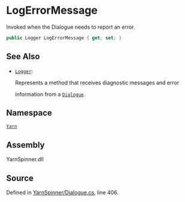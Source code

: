 # LogErrorMessage

Invoked when the Dialogue needs to report an error.

```csharp
public Logger LogErrorMessage { get; set; }
```

## See Also

* [`Logger`](../logger.md): 

  Represents a method that receives diagnostic messages and error

  information from a [`Dialogue`](./).

## Namespace

[`Yarn`](../)

## Assembly

YarnSpinner.dll

## Source

Defined in [YarnSpinner/Dialogue.cs](https://github.com/YarnSpinnerTool/YarnSpinner//blob/develop/YarnSpinner/Dialogue.cs#L406), line 406.

